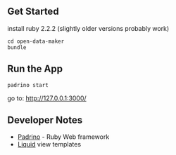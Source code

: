
## Get Started

install ruby 2.2.2 (slightly older versions probably work)

```
cd open-data-maker
bundle
```

## Run the App

```
padrino start
```

go to: http://127.0.0.1:3000/


## Developer Notes

* [Padrino](http://www.padrinorb.com/) - Ruby Web framework
* [Liquid](http://liquidmarkup.org/) view templates
